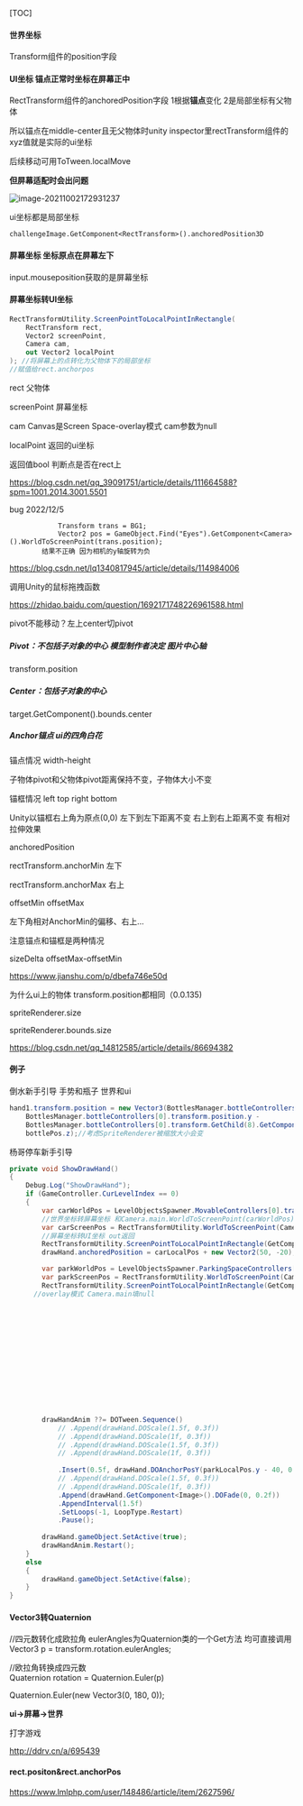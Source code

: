 [TOC]

#### 世界坐标 

Transform组件的position字段

#### UI坐标 锚点正常时坐标在屏幕正中

RectTransform组件的anchoredPosition字段 1根据**锚点**变化 2是局部坐标有父物体

所以锚点在middle-center且无父物体时unity inspector里rectTransform组件的xyz值就是实际的ui坐标

后续移动可用ToTween.localMove

**但屏幕适配时会出问题**

![image-20211002172931237](C:\Users\xian\AppData\Roaming\Typora\typora-user-images\image-20211002172931237.png)

ui坐标都是局部坐标

```
challengeImage.GetComponent<RectTransform>().anchoredPosition3D
```

#### 屏幕坐标 坐标原点在屏幕左下

input.mouseposition获取的是屏幕坐标

#### 屏幕坐标转UI坐标

```c#
RectTransformUtility.ScreenPointToLocalPointInRectangle(
    RectTransform rect, 
    Vector2 screenPoint, 
    Camera cam, 
    out Vector2 localPoint
); //将屏幕上的点转化为父物体下的局部坐标
//赋值给rect.anchorpos
```

rect 父物体

screenPoint 屏幕坐标

cam Canvas是Screen Space-overlay模式 cam参数为null

localPoint 返回的ui坐标

返回值bool 判断点是否在rect上

https://blog.csdn.net/qq_39091751/article/details/111664588?spm=1001.2014.3001.5501

bug 2022/12/5

                Transform trans = BG1;
                Vector2 pos = GameObject.Find("Eyes").GetComponent<Camera>().WorldToScreenPoint(trans.position);        
            结果不正确 因为相机的y轴旋转为负

https://blog.csdn.net/lq1340817945/article/details/114984006

调用Unity的鼠标拖拽函数

https://zhidao.baidu.com/question/1692171748226961588.html



pivot不能移动？左上center切pivot

##### Pivot：不包括子对象的中心 模型制作者决定 图片中心轴

transform.position

##### Center：包括子对象的中心

 target.GetComponent<MeshRenderer>().bounds.center

##### Anchor锚点 ui的四角白花



锚点情况 width-height

子物体pivot和父物体pivot距离保持不变，子物体大小不变

锚框情况 left top right bottom

Unity以锚框右上角为原点(0,0) 左下到左下距离不变 右上到右上距离不变 有相对拉伸效果

anchoredPosition

rectTransform.anchorMin 左下

rectTransform.anchorMax 右上





offsetMin offsetMax

左下角相对AnchorMin的偏移、右上...

注意锚点和锚框是两种情况



sizeDelta offsetMax-offsetMin

https://www.jianshu.com/p/dbefa746e50d



为什么ui上的物体 transform.position都相同（0.0.135)



spriteRenderer.size

spriteRenderer.bounds.size

https://blog.csdn.net/qq_14812585/article/details/86694382



#### 例子

倒水新手引导 手势和瓶子 世界和ui

```c#
hand1.transform.position = new Vector3(BottlesManager.bottleControllers[0].transform.position.x,
    BottlesManager.bottleControllers[0].transform.position.y -
    BottlesManager.bottleControllers[0].transform.GetChild(8).GetComponent<SpriteRenderer>().bounds.size.y / 2f,
    bottlePos.z);//考虑SpriteRenderer被缩放大小会变
```

杨哥停车新手引导

```c#
private void ShowDrawHand()
{
    Debug.Log("ShowDrawHand");
    if (GameController.CurLevelIndex == 0)
    {
        var carWorldPos = LevelObjectsSpawner.MovableControllers[0].transform.position;
        //世界坐标转屏幕坐标 和Camera.main.WorldToScreenPoint(carWorldPos)的区别 返回Vector3 rectTransform.position=transform.position
        var carScreenPos = RectTransformUtility.WorldToScreenPoint(CameraController.MainCamera, carWorldPos);//Vector2
        //屏幕坐标转UI坐标 out返回
        RectTransformUtility.ScreenPointToLocalPointInRectangle(GetComponent<RectTransform>(), carScreenPos, Camera.main, out var carLocalPos);
        drawHand.anchoredPosition = carLocalPos + new Vector2(50, -20);

        var parkWorldPos = LevelObjectsSpawner.ParkingSpaceControllers[0].transform.position;
        var parkScreenPos = RectTransformUtility.WorldToScreenPoint(CameraController.MainCamera, parkWorldPos);
        RectTransformUtility.ScreenPointToLocalPointInRectangle(GetComponent<RectTransform>(), parkScreenPos, Camera.main, out var parkLocalPos);
      //overlay模式 Camera.main填null
      
      
      
      
      
      
      
      
      
      
      
      
      
      
        drawHandAnim ??= DOTween.Sequence()
            // .Append(drawHand.DOScale(1.5f, 0.3f))
            // .Append(drawHand.DOScale(1f, 0.3f))
            // .Append(drawHand.DOScale(1.5f, 0.3f))
            // .Append(drawHand.DOScale(1f, 0.3f))
            
            .Insert(0.5f, drawHand.DOAnchorPosY(parkLocalPos.y - 40, 0.8f))
            // .Append(drawHand.DOScale(1.5f, 0.3f))
            // .Append(drawHand.DOScale(1f, 0.3f))
            .Append(drawHand.GetComponent<Image>().DOFade(0, 0.2f))
            .AppendInterval(1.5f)
            .SetLoops(-1, LoopType.Restart)
            .Pause();
        
        drawHand.gameObject.SetActive(true);
        drawHandAnim.Restart();
    }
    else
    {
        drawHand.gameObject.SetActive(false);
    }
}
```





#### Vector3转Quaternion

//四元数转化成欧拉角    eulerAngles为Quaternion类的一个Get方法 均可直接调用
Vector3 p = transform.rotation.eulerAngles;

//欧拉角转换成四元数     
Quaternion rotation = Quaternion.Euler(p)



Quaternion.Euler(new Vector3(0, 180, 0));





**ui->屏幕->世界**

打字游戏



http://ddrv.cn/a/695439



#### rect.positon&rect.anchorPos

https://www.lmlphp.com/user/148486/article/item/2627596/
